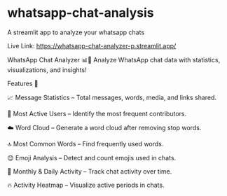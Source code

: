 # whatsapp-chat-analysis
A streamlit app to analyze your whatsapp chats

Live Link:  https://whatsapp-chat-analyzer-p.streamlit.app/

WhatsApp Chat Analyzer 📊💬
Analyze WhatsApp chat data with statistics, visualizations, and insights!

Features 🚀

📈 Message Statistics – Total messages, words, media, and links shared.

👥 Most Active Users – Identify the most frequent contributors.

☁️ Word Cloud – Generate a word cloud after removing stop words.

🔝 Most Common Words – Find frequently used words.

😊 Emoji Analysis – Detect and count emojis used in chats.

📆 Monthly & Daily Activity – Track chat activity over time.

🔥 Activity Heatmap – Visualize active periods in chats.



 
 
